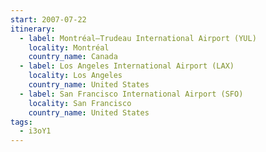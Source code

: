 ```yaml
---
start: 2007-07-22
itinerary:
  - label: Montréal–Trudeau International Airport (YUL)
    locality: Montréal
    country_name: Canada
  - label: Los Angeles International Airport (LAX)
    locality: Los Angeles
    country_name: United States
  - label: San Francisco International Airport (SFO)
    locality: San Francisco
    country_name: United States
tags:
  - i3oY1
---
```

